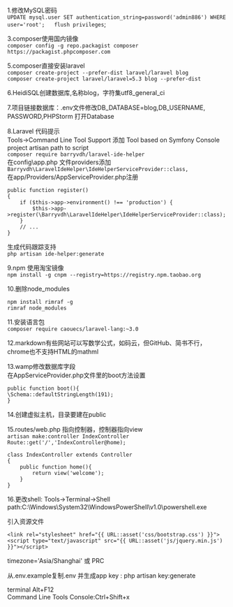 1.修改MySQL密码  
`UPDATE mysql.user SET authentication_string=password('admin886') WHERE user='root';  
flush privileges`;  
 

3.composer使用国内镜像    
`composer config -g repo.packagist composer https://packagist.phpcomposer.com`    
    

5.composer直接安装laravel    
`composer create-project --prefer-dist laravel/laravel blog`    
`composer create-project laravel/laravel=5.3 blog --prefer-dist`  

6.HeidiSQL创建数据库,名称blog，字符集utf8_general_ci  

7.项目链接数据库：.env文件修改DB_DATABASE=blog,DB_USERNAME, PASSWORD,PHPStorm 打开Database  

8.Laravel 代码提示   
Tools->Command Line Tool Support 添加 Tool based on Symfony Console  project  artisan path to script   
`composer require barryvdh/laravel-ide-helper`  
在config\app.php 文件providers添加  
`Barryvdh\LaravelIdeHelper\IdeHelperServiceProvider::class,`  
在app/Providers/AppServiceProvider.php注册  
```
public function register()
{
    if ($this->app->environment() !== 'production') {
        $this->app->register(\Barryvdh\LaravelIdeHelper\IdeHelperServiceProvider::class);
    }
    // ...
}
```
生成代码跟踪支持  
`php artisan ide-helper:generate`  


9.npm 使用淘宝镜像     
`npm install -g cnpm --registry=https://registry.npm.taobao.org`    

10.删除node_modules  
```
npm install rimraf -g  
rimraf node_modules
```

11.安装语言包    
`composer require caouecs/laravel-lang:~3.0`  

12.markdown有些网站可以写数学公式，如码云，但GitHub、简书不行，chrome也不支持HTML的mathml  

13.wamp修改数据库字段  
在AppServiceProvider.php文件里的boot方法设置  
```
public function boot(){
\Schema::defaultStringLength(191);
}
```

14.创建虚拟主机，目录要建在public  

15.routes/web.php 指向控制器，控制器指向view  
`artisan make:controller IndexController`  
`Route::get('/','IndexController@home);`   
```
class IndexController extends Controller
{
    public function home(){
        return view('welcome');
    }
}
```  

16.更改shell: Tools->Terminal->Shell path:C:\Windows\System32\WindowsPowerShell\v1.0\powershell.exe


引入资源文件
```
<link rel="stylesheet" href="{{ URL::asset('css/bootstrap.css') }}">
<script type="text/javascript" src="{{ URL::asset('js/jquery.min.js') }}"></script>
```

timezone='Asia/Shanghai' 或 PRC

从.env.example复制.env 并生成app key :  php artisan key:generate

terminal  Alt+F12  
Command Line Tools Console:Ctrl+Shift+x
